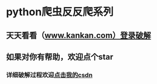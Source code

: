 # python爬虫反反爬系列  
## 天天看看（www.kankan.com）登录破解  
## 如果对你有帮助，欢迎点个star  
### 详细破解过程欢迎[点击我的csdn](https://blog.csdn.net/xiongzaiabc/article/details/94451609)

